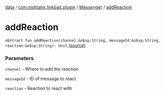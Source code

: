 [data](../../index.md) / [com.nishtahir.linkbait.plugin](../index.md) / [Messenger](index.md) / [addReaction](.)


# addReaction

`abstract fun addReaction(channel:&nbsp;String, messageId:&nbsp;String, reaction:&nbsp;String): Unit` [(source)](https://gitlab.com/nishtahir/linkbait/tree/master/linkbait-plugin-api/src/main/kotlin//com/nishtahir/linkbait/plugin/Messaging.kt#L23)

### Parameters

`channel` - Where to add the reaction

`messageId` - ID of message to react

`reaction` - Reaction to react with


